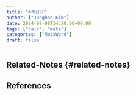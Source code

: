 ```yaml
---
title: "#계산기"
author: ["Junghan Kim"]
date: 2024-08-08T14:20:00+09:00
tags: ["calc", "meta"]
categories: ["MetaWord"]
draft: false
---
```


## Related-Notes {#related-notes}

## References

<style>.csl-entry{text-indent: -1.5em; margin-left: 1.5em;}</style><div class="csl-bib-body">
</div>

